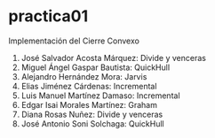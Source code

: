 practica01
==========

Implementación del Cierre Convexo

1. José Salvador Acosta Márquez:    Divide y venceras
2. Miguel Ángel Gaspar Bautista:    QuickHull 
3. Alejandro Hernández Mora:        Jarvis
4. Elias Jiménez Cárdenas:          Incremental
5. Luis Manuel Martínez Damaso:     Incremental
6. Edgar Isai Morales Martínez:     Graham
7. Diana Rosas Nuñez:               Divide y venceras
8. José Antonio Soni Solchaga:      QuickHull









